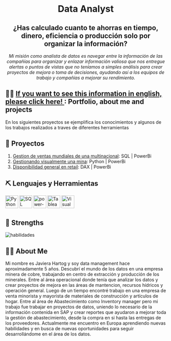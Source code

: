 <div align="center">
  <h1>Data Analyst</h1>
  <h2>¿Has calculado cuanto te ahorras en tiempo, dinero, eficiencia o producción solo por organizar la información?</h2>
</div>

<p align="center"><em>Mi misión como analista de datos es navegar entre la información de las compañías para organizar y enlazar información valiosa que nos entregue alertas o puntos de vistas que no teníamos a simples análisis para crear proyectos de mejora o toma de decisiones, ayudando así a los equipos de trabajo y compañías a mejorar su rendimiento.</em></p>

## :woman_technologist: [If you want to see this information in english, please click here! ](https://github.com/javierahartog/EnglishPortfolio): Portfolio, about me and projects 




En los siguientes proyectos se ejemplifica los conocimientos y algunos de los trabajos realizados a traves de diferentes herramientas

## 🌱 Proyectos
1. [Gestion de ventas mundiales de una multinacional](https://github.com/javierahartog/Portfolio/blob/662891f551a79f90055e189a19a37574494c4639/Ventas_Multinacional/Analisis.md): SQL | PowerBi
2. [Gestionando visualmente una mina](https://github.com/javierahartog/Portfolio/blob/662891f551a79f90055e189a19a37574494c4639/GVM/Analisis.md): Python | PowerBi
4. [Disponibilidad general en retail](https://github.com/javierahartog/Portfolio/blob/662891f551a79f90055e189a19a37574494c4639/Disponibilidad/Analisis.md): DAX | PowerBi

## ⛏ Lenguajes y Herramientas
<div>
  <img src="https://cdn.jsdelivr.net/gh/walkxcode/dashboard-icons/png/python.png" alt="Python" width="40" height="40">
  <img src="https://cdn.jsdelivr.net/gh/walkxcode/dashboard-icons/png/sqlitebrowser.png" alt="SQL" width="40" height="40">
  <img src="https://img.icons8.com/color/48/power-bi.png" alt="power-bi" width="40" height="40">
  <img src="https://img.icons8.com/color/48/tableau-software.png" alt="Tableau" width="40" height="40">
  <img src="https://cdn.jsdelivr.net/gh/walkxcode/dashboard-icons/png/vscode.png" alt="Visual Basic" width="40" height="40">
</div>

## 💪 Strengths
![habilidades](https://github.com/javierahartog/javierahartog/assets/134547879/27de4f86-c70d-49a6-8d5b-cdde270738ac)

## 👩‍💻 About Me

Mi nombre es Javiera Hartog y soy data management hace aproximadamente 5 años. Descubrí el mundo de los datos en una empresa minera de cobre, trabajando en centro de extracción y producción de los minerales. Entre al área operacional donde tenía que analizar los datos y crear proyectos de mejora en las áreas de mantencion, recursos hídricos y operación general. Luego de un tiempo encontré trabajo en una empresa de venta minorista y mayorista de materiales de construcción y artículos de hogar. Entre al área de Abastecimiento como Inventory manager pero mi trabajo fue trabajar en proyectos de datos, uniendo lo necesario de la información contenida en SAP y crear reportes que ayudaron a mejorar toda la gestión de abastecimiento, desde la compra en si hasta las entregas de los proveedores. Actualmente me encuentro en Europa aprendiendo nuevas habilidades y en busca de nuevas oportunidades para seguir desarrollándome en el área de los datos.

<!--
**javierahartog/javierahartog** is a ✨ _special_ ✨ repository because its `README.md` (this file) appears on your GitHub profile.

Here are some ideas to get you started:

- 🔭 I’m currently working on ...
- 🌱 I’m currently learning ...
- 👯 I’m looking to collaborate on ...
- 🤔 I’m looking for help with ...
- 💬 Ask me about ...
- 📫 How to reach me: ...
- 😄 Pronouns: ...
- ⚡ Fun fact: ...
-->
